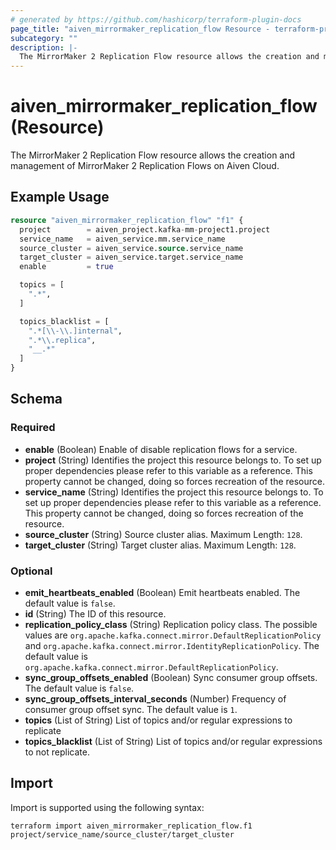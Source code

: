 ```yaml
---
# generated by https://github.com/hashicorp/terraform-plugin-docs
page_title: "aiven_mirrormaker_replication_flow Resource - terraform-provider-aiven"
subcategory: ""
description: |-
  The MirrorMaker 2 Replication Flow resource allows the creation and management of MirrorMaker 2 Replication Flows on Aiven Cloud.
---
```


# aiven_mirrormaker_replication_flow (Resource)

The MirrorMaker 2 Replication Flow resource allows the creation and management of MirrorMaker 2 Replication Flows on Aiven Cloud.

## Example Usage

```terraform
resource "aiven_mirrormaker_replication_flow" "f1" {
  project        = aiven_project.kafka-mm-project1.project
  service_name   = aiven_service.mm.service_name
  source_cluster = aiven_service.source.service_name
  target_cluster = aiven_service.target.service_name
  enable         = true

  topics = [
    ".*",
  ]

  topics_blacklist = [
    ".*[\\-\\.]internal",
    ".*\\.replica",
    "__.*"
  ]
}
```

<!-- schema generated by tfplugindocs -->
## Schema

### Required

- **enable** (Boolean) Enable of disable replication flows for a service.
- **project** (String) Identifies the project this resource belongs to. To set up proper dependencies please refer to this variable as a reference. This property cannot be changed, doing so forces recreation of the resource.
- **service_name** (String) Identifies the project this resource belongs to. To set up proper dependencies please refer to this variable as a reference. This property cannot be changed, doing so forces recreation of the resource.
- **source_cluster** (String) Source cluster alias. Maximum Length: `128`.
- **target_cluster** (String) Target cluster alias. Maximum Length: `128`.

### Optional

- **emit_heartbeats_enabled** (Boolean) Emit heartbeats enabled. The default value is `false`.
- **id** (String) The ID of this resource.
- **replication_policy_class** (String) Replication policy class. The possible values are `org.apache.kafka.connect.mirror.DefaultReplicationPolicy` and `org.apache.kafka.connect.mirror.IdentityReplicationPolicy`. The default value is `org.apache.kafka.connect.mirror.DefaultReplicationPolicy`.
- **sync_group_offsets_enabled** (Boolean) Sync consumer group offsets. The default value is `false`.
- **sync_group_offsets_interval_seconds** (Number) Frequency of consumer group offset sync. The default value is `1`.
- **topics** (List of String) List of topics and/or regular expressions to replicate
- **topics_blacklist** (List of String) List of topics and/or regular expressions to not replicate.

## Import

Import is supported using the following syntax:

```shell
terraform import aiven_mirrormaker_replication_flow.f1 project/service_name/source_cluster/target_cluster
```
